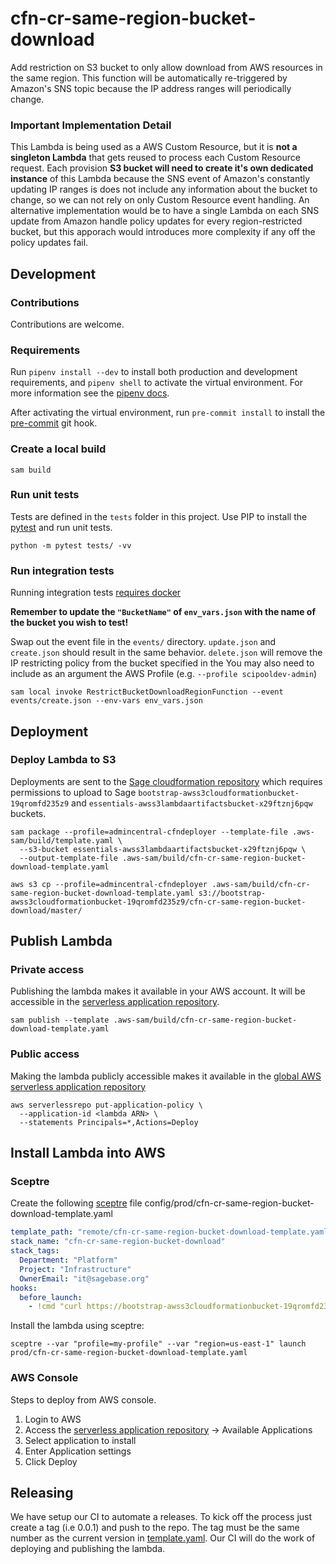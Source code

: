 # cfn-cr-same-region-bucket-download
Add restriction on S3 bucket to only allow download from AWS resources
in the same region.
This function will be automatically re-triggered by Amazon's SNS topic because the IP address ranges will periodically change.

### Important Implementation Detail
This Lambda is being used as a AWS Custom Resource, but it is **not a singleton Lambda** that gets reused to process each Custom Resource request. Each provision **S3 bucket will need to create it's own dedicated instance** of this Lambda because the SNS event of Amazon's constantly updating IP ranges is does not include any information about the bucket to change, so we can not rely on only Custom Resource event handling. An alternative implementation would be to have a single Lambda on each SNS update from Amazon handle policy updates for every region-restricted bucket, but this apporach would introduces more complexity if any off the policy updates fail.




## Development

### Contributions
Contributions are welcome.

### Requirements
Run `pipenv install --dev` to install both production and development
requirements, and `pipenv shell` to activate the virtual environment. For more
information see the [pipenv docs](https://pipenv.pypa.io/en/latest/).

After activating the virtual environment, run `pre-commit install` to install
the [pre-commit](https://pre-commit.com/) git hook.

### Create a local build

```shell script
sam build
```

### Run unit tests
Tests are defined in the `tests` folder in this project. Use PIP to install the
[pytest](https://docs.pytest.org/en/latest/) and run unit tests.

```shell script
python -m pytest tests/ -vv
```

### Run integration tests
Running integration tests
[requires docker](https://docs.aws.amazon.com/serverless-application-model/latest/developerguide/sam-cli-command-reference-sam-local-start-api.html)

**Remember to update the `"BucketName"` of `env_vars.json` with the name of the bucket you wish to test!**

Swap out the event file in the `events/` directory. `update.json` and `create.json` should result in the same behavior. `delete.json` will remove the IP restricting policy from the bucket specified in the
You may also need to include as an argument the AWS Profile  (e.g. `--profile scipooldev-admin`)
```shell script
sam local invoke RestrictBucketDownloadRegionFunction --event events/create.json --env-vars env_vars.json
```

## Deployment

### Deploy Lambda to S3
Deployments are sent to the
[Sage cloudformation repository](https://bootstrap-awss3cloudformationbucket-19qromfd235z9.s3.amazonaws.com/index.html)
which requires permissions to upload to Sage
`bootstrap-awss3cloudformationbucket-19qromfd235z9` and
`essentials-awss3lambdaartifactsbucket-x29ftznj6pqw` buckets.

```shell script
sam package --profile=admincentral-cfndeployer --template-file .aws-sam/build/template.yaml \
  --s3-bucket essentials-awss3lambdaartifactsbucket-x29ftznj6pqw \
  --output-template-file .aws-sam/build/cfn-cr-same-region-bucket-download-template.yaml

aws s3 cp --profile=admincentral-cfndeployer .aws-sam/build/cfn-cr-same-region-bucket-download-template.yaml s3://bootstrap-awss3cloudformationbucket-19qromfd235z9/cfn-cr-same-region-bucket-download/master/
```

## Publish Lambda

### Private access
Publishing the lambda makes it available in your AWS account.  It will be accessible in
the [serverless application repository](https://console.aws.amazon.com/serverlessrepo).

```shell script
sam publish --template .aws-sam/build/cfn-cr-same-region-bucket-download-template.yaml
```

### Public access
Making the lambda publicly accessible makes it available in the
[global AWS serverless application repository](https://serverlessrepo.aws.amazon.com/applications)

```shell script
aws serverlessrepo put-application-policy \
  --application-id <lambda ARN> \
  --statements Principals=*,Actions=Deploy
```

## Install Lambda into AWS

### Sceptre
Create the following [sceptre](https://github.com/Sceptre/sceptre) file
config/prod/cfn-cr-same-region-bucket-download-template.yaml

```yaml
template_path: "remote/cfn-cr-same-region-bucket-download-template.yaml"
stack_name: "cfn-cr-same-region-bucket-download"
stack_tags:
  Department: "Platform"
  Project: "Infrastructure"
  OwnerEmail: "it@sagebase.org"
hooks:
  before_launch:
    - !cmd "curl https://bootstrap-awss3cloudformationbucket-19qromfd235z9.s3.amazonaws.com/cfn-cr-same-region-bucket-download/master/cfn-cr-same-region-bucket-download-template.yaml --create-dirs -o templates/remote/cfn-cr-same-region-bucket-download-template.yaml"
```

Install the lambda using sceptre:
```shell script
sceptre --var "profile=my-profile" --var "region=us-east-1" launch prod/cfn-cr-same-region-bucket-download-template.yaml
```

### AWS Console
Steps to deploy from AWS console.

1. Login to AWS
2. Access the
[serverless application repository](https://console.aws.amazon.com/serverlessrepo)
-> Available Applications
3. Select application to install
4. Enter Application settings
5. Click Deploy

## Releasing

We have setup our CI to automate a releases.  To kick off the process just create
a tag (i.e 0.0.1) and push to the repo.  The tag must be the same number as the current
version in [template.yaml](template.yaml).  Our CI will do the work of deploying and publishing
the lambda.
